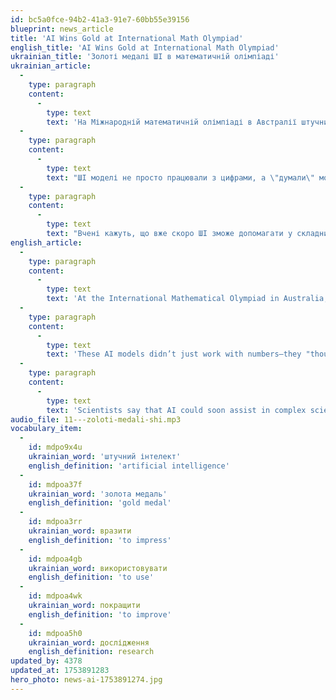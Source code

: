 ```yaml
---
id: bc5a0fce-94b2-41a3-91e7-60bb55e39156
blueprint: news_article
title: 'AI Wins Gold at International Math Olympiad'
english_title: 'AI Wins Gold at International Math Olympiad'
ukrainian_title: 'Золоті медалі ШІ в математичній олімпіаді'
ukrainian_article:
  -
    type: paragraph
    content:
      -
        type: text
        text: 'На Міжнародній математичній олімпіаді в Австралії штучний інтелект вперше в історії отримав золоті медалі. Моделі від Google та OpenAI розв’язали п’ять із шести задач, як і найкращі школярі світу. Результат вразив суддів.'
  -
    type: paragraph
    content:
      -
        type: text
        text: "ШІ моделі не просто працювали з цифрами, а \"думали\" мовою, як люди.\_ Google використав свою модель Gemini, а OpenAI – експериментальну систему з покращеним логічним мисленням."
  -
    type: paragraph
    content:
      -
        type: text
        text: "Вчені кажуть, що вже скоро ШІ зможе допомагати у складних наукових дослідженнях. Розвиток іде дуже швидко, і, можливо, через кілька років комп’ютери зможуть розуміти світ так, як ми. Комп’ютери вчаться не лише вирішувати проблеми, а й розвивають свою «фантазію».\_"
english_article:
  -
    type: paragraph
    content:
      -
        type: text
        text: 'At the International Mathematical Olympiad in Australia, artificial intelligence won gold medals for the first time in history. Models from Google and OpenAI solved five out of six problems—just like the top high school students in the world. The results impressed the judges.'
  -
    type: paragraph
    content:
      -
        type: text
        text: 'These AI models didn’t just work with numbers—they "thought" using language, like humans do. Google used its Gemini model, while OpenAI applied an experimental system with improved logical reasoning.'
  -
    type: paragraph
    content:
      -
        type: text
        text: 'Scientists say that AI could soon assist in complex scientific research. Progress is happening very fast, and in just a few years, computers might understand the world like we do. Computers are not only learning to solve problems, but are also developing a kind of "imagination."'
audio_file: 11---zoloti-medali-shi.mp3
vocabulary_item:
  -
    id: mdpo9x4u
    ukrainian_word: 'штучний інтелект'
    english_definition: 'artificial intelligence'
  -
    id: mdpoa37f
    ukrainian_word: 'золота медаль'
    english_definition: 'gold medal'
  -
    id: mdpoa3rr
    ukrainian_word: вразити
    english_definition: 'to impress'
  -
    id: mdpoa4gb
    ukrainian_word: використовувати
    english_definition: 'to use'
  -
    id: mdpoa4wk
    ukrainian_word: покращити
    english_definition: 'to improve'
  -
    id: mdpoa5h0
    ukrainian_word: дослідження
    english_definition: research
updated_by: 4378
updated_at: 1753891283
hero_photo: news-ai-1753891274.jpg
---
```

